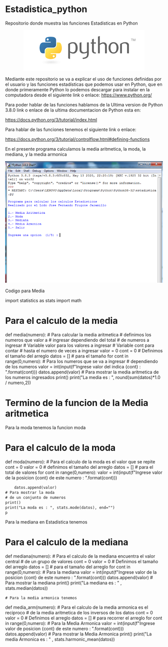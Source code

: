 # Estadistica_python
Repositorio donde muestra las funciones Estadisticas en Python

<p align="center">

  <img src = "python.png" />

</p>

Mediante este repositorio se va a explicar el uso de funciones definidas por el usuario y las funciones estadísticas que podemos usar en Python, que  en donde primeramente Python lo podemos descargar para instalar en la computadora desde el siguiente link o enlace:
https://www.python.org/

Para poder hablar de las funciones hablamos de la Ultima  version de Python 3.8.0 link o enlace de la ultima documentacion de Python esta en:

https://docs.python.org/3/tutorial/index.html

Para hablar de las funciones tenemos el siguiente link o enlace:

https://docs.python.org/3/tutorial/controlflow.html#defining-functions

En el presente programa calculamos  la media aritmetica,  la moda, la mediana,  y la media armonica

<p align="center">

  <img src = "Estadistica1.png" />

</p>

Codigo para Media

import statistics as stats
import math
# Para el calculo de la media
def media(numero):
    # Para calcular la media aritmetica
    # definimos los numeros que valor a
    # ingresar dependiendo del total
    # de numeros a ingresar
    # Variable valor para los valores a ingresar
    # Variable cont para contar
    # hasta el numero de veces a ingresar
    valor = 0
    cont = 0
    # Definimos el tamaño del arreglo
    datos = []
    # para el tamaño
    for cont in range(0,numero): 
        # Para los numeros que se va a ingresar
        # dependiendo de los numeros
        valor = int(input(f"Ingrese valor del indica {cont} : ".format(cont)))
        datos.append(valor)
    # Para mostrar la media aritmetica de los numeros ingresados
    print()
    print("La media es : ", round(sum(datos)*1.0 / numero,2))
# Termino de la funcion de la Media aritmetica

Para la moda tenemos la funcion moda
# Para el calculo de la moda
def moda(numero):
    # Para el calculo de la moda es el valor que se repite
    cont = 0
    valor = 0
    # definimos el tamaño del arreglo
    datos = []
    # para el total de valores
    for cont in range(0,numero):
        valor = int(input(f"Ingrese valor de la posicion {cont} de este numero : ".format(cont)))
        
        datos.append(valor)
    # Para mostrar la moda
    # de un conjunto de numeros
    print()
    print("La moda es : ", stats.mode(datos), end="")
    p
   
   Para la mediana en Estadistica tenemos
   
   # Para el calculo de la mediana
def mediana(numero):
    # Para el calculo de la mediana encuentra el valor central
    # de un grupo de valores
    cont = 0
    valor = 0
    # Definimos el tamaño del arreglo
    datos = []
    # para el tamaño del arreglo
    for cont in range(0,numero):
        # Para la mediana
        valor = int(input(f"Ingrese valor de la posicion {cont} de este numero : ".format(cont)))
        datos.append(valor)
    # Para mostrar la mediana
    print()
    print("La mediana es : " , stats.median(datos))
    
    # Para la media armonica tenemos
    
 def media_arm(numero):
    # Para el calculo de la media armonica es el reciproco
    # de la media aritmetica de los inversos de los datos
    cont = 0
    valor = 0
    # Definimos el arreglo
    datos = []
    # para recorrer el arreglo
    for cont in range(0,numero):
        # Para la Media Armonica
        valor = int(input(f"Ingrese valor de posicion {cont} de este numero : ".format(cont)))
        datos.append(valor)
    # Para mostrar la Media Armonica
    print()
    print("La media Armonica es : " , stats.harmonic_mean(datos))   
